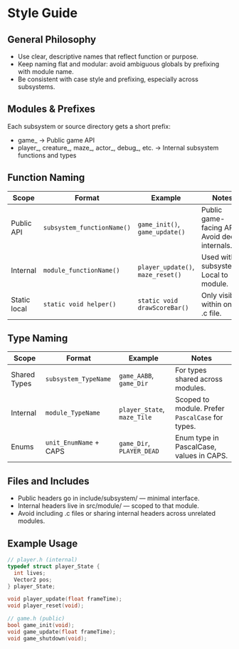 # Style Guide

## General Philosophy

* Use clear, descriptive names that reflect function or purpose.
* Keep naming flat and modular: avoid ambiguous globals by prefixing with module name.
* Be consistent with case style and prefixing, especially across subsystems.

## Modules & Prefixes

Each subsystem or source directory gets a short prefix:

* game_ → Public game API
* player_, creature_, maze_, actor_, debug_, etc. → Internal subsystem functions and types

## Function Naming

| Scope        | Format                     | Example                           | Notes                                         |
| ------------ | -------------------------- | --------------------------------- | --------------------------------------------- |
| Public API   | `subsystem_functionName()` | `game_init()`, `game_update()`    | Public game-facing API. Avoid deep internals. |
| Internal     | `module_functionName()`    | `player_update()`, `maze_reset()` | Used within subsystems. Local to module.      |
| Static local | `static void helper()`     | `static void drawScoreBar()`      | Only visible within one .c file.              |

## Type Naming

| Scope        | Format                   | Example                     | Notes                                            |
| ------------ | ------------------------ | --------------------------- | ------------------------------------------------ |
| Shared Types | `subsystem_TypeName`     | `game_AABB`, `game_Dir`     | For types shared across modules.                 |
| Internal     | `module_TypeName`        | `player_State`, `maze_Tile` | Scoped to module. Prefer `PascalCase` for types. |
| Enums        | `unit_EnumName` + CAPS   | `game_Dir`, `PLAYER_DEAD`   | Enum type in PascalCase, values in CAPS.         |

## Files and Includes

* Public headers go in include/subsystem/ — minimal interface.
* Internal headers live in src/module/ — scoped to that module.
* Avoid including .c files or sharing internal headers across unrelated modules.

## Example Usage

```c
// player.h (internal)
typedef struct player_State {
  int lives;
  Vector2 pos;
} player_State;

void player_update(float frameTime);
void player_reset(void);
```

```c
// game.h (public)
bool game_init(void);
void game_update(float frameTime);
void game_shutdown(void);
```

